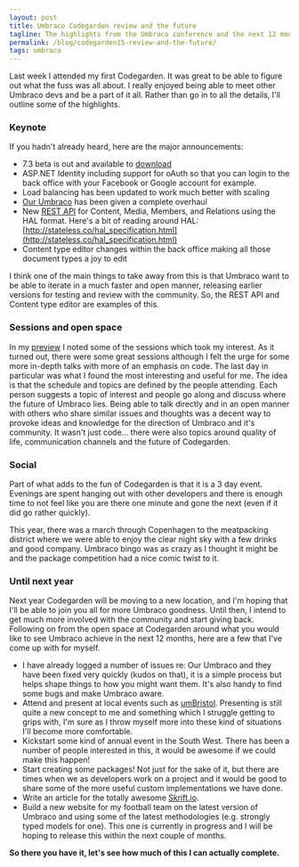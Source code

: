 ```yaml
---
layout: post
title: Umbraco Codegarden review and the future
tagline: The highlights from the Umbraco conference and the next 12 months.
permalink: /blog/codegarden15-review-and-the-future/
tags: umbraco
---
```


Last week I attended my first Codegarden. It was great to be able to figure out what the fuss was all about. I really enjoyed being able to meet other Umbraco devs and be a part of it all. 
Rather than go in to all the details, I'll outline some of the highlights.

### Keynote

If you hadn't already heard, here are the major announcements:

- 7.3 beta is out and available to [download](https://www.nuget.org/packages/UmbracoCms/7.3.0-beta)
- ASP.NET Identity including support for oAuth so that you can login to the back office with your Facebook or Google account for example.
- Load balancing has been updated to work much better with scaling
- [Our Umbraco](https://our.umbraco.org/) has been given a complete overhaul
- New [REST API](https://www.nuget.org/packages/UmbracoCms.RestApi/) for Content, Media, Members, and Relations using the HAL format. Here's a bit of reading around HAL: [http://stateless.co/hal_specification.html](http://stateless.co/hal_specification.html)
- Content type editor changes within the back office making all those document types a joy to edit 

I think one of the main things to take away from this is that Umbraco want to be able to iterate in a much faster and open manner, releasing earlier versions for testing and review with the community. So, the REST API and Content type editor are examples of this. 

### Sessions and open space

In my [preview](http://tcmorris.net/blog/codegarden15-preview/) I noted some of the sessions which took my interest. As it turned out, there were some great sessions although I felt the urge for some more in-depth talks with more of an emphasis on code. The last day in particular was what I found the most interesting and useful for me. The idea is that the schedule and topics are defined by the people attending. Each person suggests a topic of interest and people go along and discuss where the future of Umbraco lies. Being able to talk directly and in an open manner with others who share similar issues and thoughts was a decent way to provoke ideas and knowledge for the direction of Umbraco and it's community. It wasn't just code... there were also topics around quality of life, communication channels and the future of Codegarden. 

### Social

Part of what adds to the fun of Codegarden is that it is a 3 day event. Evenings are spent hanging out with other developers and there is enough time to not feel like you are there one minute and gone the next (even if it did go rather quickly).

This year, there was a march through Copenhagen to the meatpacking district where we were able to enjoy the clear night sky with a few drinks and good company. Umbraco bingo was as crazy as I thought it might be and the package competition had a nice comic twist to it.

### Until next year

Next year Codegarden will be moving to a new location, and I'm hoping that I'll be able to join you all for more Umbraco goodness. Until then, I intend to get much more involved with the community and start giving back. Following on from the open space at Codegarden around what you would like to see Umbraco achieve in the next 12 months, here are a few that I've come up with for myself.

- I have already logged a number of issues re: Our Umbraco and they have been fixed very quickly (kudos on that), it is a simple process but helps shape things to how you might want them. It's also handy to find some bugs and make Umbraco aware.
- Attend and present at local events such as [umBristol](http://www.meetup.com/umBristol/). Presenting is still quite a new concept to me and something which I struggle getting to grips with, I'm sure as I throw myself more into these kind of situations I'll become more comfortable. 
- Kickstart some kind of annual event in the South West. There has been a number of people interested in this, it would be awesome if we could make this happen!
- Start creating some packages! Not just for the sake of it, but there are times when we as developers work on a project and it would be good to share some of the more useful custom implementations we have done.
- Write an article for the totally awesome [Skrift.io](http://skrift.io/).
- Build a new website for my football team on the latest version of Umbraco and using some of the latest methodologies (e.g. strongly typed models for one). This one is currently in progress and I will be hoping to release this within the next couple of months.

**So there you have it, let's see how much of this I can actually complete.**